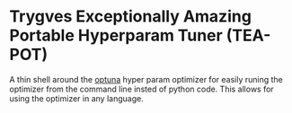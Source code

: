 # Trygves Exceptionally Amazing Portable Hyperparam Tuner (TEA-POT)

A thin shell around the [optuna](https://optuna.org/) hyper param optimizer for easily runing the optimizer from the command line insted of python code. This allows for using the optimizer in any language. 
